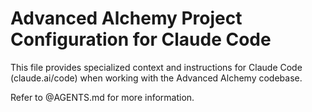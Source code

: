 # Advanced Alchemy Project Configuration for Claude Code

This file provides specialized context and instructions for Claude Code (claude.ai/code) when working with the Advanced Alchemy codebase.

Refer to @AGENTS.md for more information.
